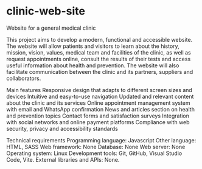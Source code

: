 # clinic-web-site
Website for a general medical clinic

This project aims to develop a modern, functional and accessible website. The website will allow patients and visitors to learn about the history, mission, vision, values, medical team and facilities of the clinic, as well as request appointments online, consult the results of their tests and access useful information about health and prevention. The website will also facilitate communication between the clinic and its partners, suppliers and collaborators.

Main features
Responsive design that adapts to different screen sizes and devices 
Intuitive and easy-to-use navigation
Updated and relevant content about the clinic and its services
Online appointment management system with email and WhatsApp confirmation
News and articles section on health and prevention topics
Contact forms and satisfaction surveys
Integration with social networks and online payment platforms
Compliance with web security, privacy and accessibility standards

Technical requirements
Programming language: Javascript
Other language: HTML, SASS
Web framework: None
Database: None
Web server: None
Operating system: Linux
Development tools: Git, GitHub, Visual Studio Code, Vite.
External libraries and APIs: None.
